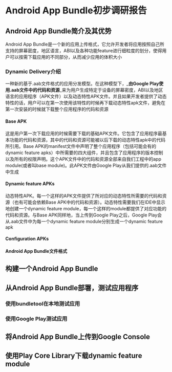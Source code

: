 # Android App Bundle初步调研报告

## Android App Bundle简介及其优势
Android App Bundle是一个新的应用上传格式，它允许开发者将应用按照自己所支持的屏幕密度，地区语言，ABI以及各种功能feature进行细粒度的划分，使得用户可以按需下载应用的不同部分，从而减少应用的体积大小
### Dynamic Delivery介绍
一种新的基于.aab文件格式的应用分发模型。在这种模型下，_**由Google Play使用.aab文件中的代码和资源**_来为用户生成特定于设备的屏幕密度，ABI以及地区语言的应用程序（APK文件）以及动态特性APK文件。并且如果开发者提供了动态特性的话，用户可以在第一次使用该特性的时候再下载动态特性apk文件，避免在第一次安装的时候就下载整个应用程序的代码和资源
#### Base APK
这是用户第一次下载应用的时候需要下载的基础APK文件。它包含了应用程序最基本功能的代码和资源，其中的代码和资源可能被以后下载的动态特性apk中的代码所引用。Base APK的manifest文件中声明了整个应用程序（包括可能会有的dynamic feature apks）中所需要的四大组件，并且包含了应用程序的版本控制以及所有的权限声明。这个APK文件中的代码和资源全部来自我们工程中的app module(或者叫base module)。此APK文件由Google Play从我们提供的.aab文件中生成

#### Dynamic feature APKs
动态特性APK。每一个这样的APK文件提供了所对应的动态特性所需要的代码和资源（也有可能会依赖Base APK中的代码和资源）。动态特性需要我们在IDE中显示地创建一个dynamic feature module，每一个这样的module都提供了对应功能的代码和资源。与Base APK同样地，当上传到Google Play之后，Google Play会从.aab文件中为每一个dynamic feature module分别生成一个dynamic feature apk
#### Configuration APKs
#### Android App Bundle文件格式



## 构建一个Android App Bundle



## 从Android App Bundle部署，测试应用程序

### 使用bundletool在本地测试应用
### 使用Google Play测试应用



## 将Android App Bundle上传到Google Console




## 使用Play Core Library下载dynamic feature module
